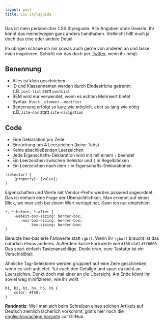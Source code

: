 ```yaml
---
layout: post
title: CSS Styleguide
---
```

Das ist mein persönlicher CSS Styleguide. Alle Angaben ohne Gewähr. Ihr könnt das meinetwegen ganz anders handhaben. Vielleicht hilft euch ja doch das eine oder andere Detail.

Im übrigen schaue ich mir sowas auch gerne von anderen an und lasse mich inspirieren. Schickt mir das doch per <a href="http://twitter.com/kleinfreund">Twitter</a>, wenn ihr mögt.

## Benennung

* Alles ist klein geschrieben
* ID und Klassennamen werden durch Bindestriche getrennt<br>
z.B. `post-list` statt `postList`
* BEM wird nur verwendet, wenn es echten Mehrwert bietet<br>
Syntax: `block__element--modifier`
* Benennung erfolgt so kurz wie möglich, aber so lang wie nötig<br>
z.B. `site-nav` statt `site-navigation`

## Code

* Eine Deklaration pro Zeile
* Einrückung um 4 Leerzeichen (keine Tabs)
* Keine abschließenden Leerzeichen
* Jede Eigenschafts-Deklaration wird mit mit einem `;` beendet
* Ein Leerzeichen zwischen Selektor und `{` in Regelblöcken
* Ein Leerzeichen nach dem `:` in Eigenschafts-Deklarationen

```
[selector] {
    [property]: [value];
}
```

Eigenschaften und Werte mit Vendor-Prefix werden passend angeordnet. Das ist einfach eine Frage der Übersichtlichkeit. Man erkennt auf einen Blick, wo man sich bei einem Wert vertippt hat. Kann ich nur empfehlen.

```
*, *:before, *:after {
    -webkit-box-sizing: border-box;
       -moz-box-sizing: border-box;
            box-sizing: border-box;
}
```

Benutze hex-basierte Farbwerte statt `rgb()`. Wenn ihr `rgba()` braucht ist das natürlich etwas anderes. Außerdem kurze Farbwerte wie `#f60` statt `#ff6600`. Das spart einfach Tastenanschläge. Denkt dran, eure Tastatur ist ein Verschleißteil.

Ähnliche Tag-Selektoren werden gruppiert auf eine Zeile geschrieben, wenn es sich anbietet. Tut euch den Gefallen und spart da nicht an Leerzeichen. Denkt doch mal einer an die Übersicht. Am Ende könnt ihr soviel weg minifizieren, wie ihr wollt.

```
h1, h2, h3, h4, h5, h6 {
    color: #f60;
}
```

__Randnotiz:__ Weil man sich beim Schreiben eines solchen Artikels auf Deutsch ziemlich lächerlich vorkommt, gibt's hier noch die [englischsprachige Variante](https://github.com/kleinfreund/kleinfreund.github.io/blob/master/_drafts/css-styleguide.md) auf GitHub.